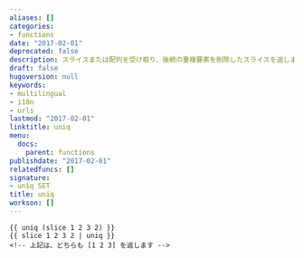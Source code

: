 ```yaml
---
aliases: []
categories:
- functions
date: "2017-02-01"
deprecated: false
description: スライスまたは配列を受け取り、後続の重複要素を削除したスライスを返します。
draft: false
hugoversion: null
keywords:
- multilingual
- i18n
- urls
lastmod: "2017-02-01"
linktitle: uniq
menu:
  docs:
    parent: functions
publishdate: "2017-02-01"
relatedfuncs: []
signature:
- uniq SET
title: uniq
workson: []
---
```


```go-html-template
{{ uniq (slice 1 2 3 2) }}
{{ slice 1 2 3 2 | uniq }}
<!-- 上記は、どちらも [1 2 3] を返します -->
```
